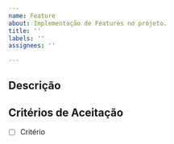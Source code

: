 ```yaml
---
name: Feature
about: Implementação de Features no projeto.
title: ''
labels: ''
assignees: ''

---
```


## Descrição

## Critérios de Aceitação
- [ ] Critério
